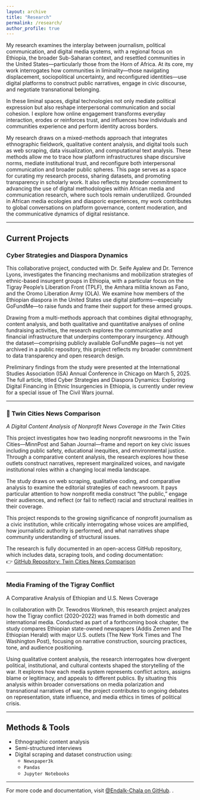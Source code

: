 ```yaml
---
layout: archive
title: "Research"
permalink: /research/
author_profile: true
---
```



My research examines the interplay between journalism, political communication, and digital media systems, with a regional focus on Ethiopia, the broader Sub-Saharan context, and resettled communities in the United States—particularly those from the Horn of Africa. At its core, my work interrogates how communities in liminality—those navigating displacement, sociopolitical uncertainty, and reconfigured identities—use digital platforms to construct public narratives, engage in civic discourse, and negotiate transnational belonging.

In these liminal spaces, digital technologies not only mediate political expression but also reshape interpersonal communication and social cohesion. I explore how online engagement transforms everyday interaction, erodes or reinforces trust, and influences how individuals and communities experience and perform identity across borders.

My research draws on a mixed-methods approach that integrates ethnographic fieldwork, qualitative content analysis, and digital tools such as web scraping, data visualization, and computational text analysis. These methods allow me to trace how platform infrastructures shape discursive norms, mediate institutional trust, and reconfigure both interpersonal communication and broader public spheres. This page serves as a space for curating my research process, sharing datasets, and promoting transparency in scholarly work. It also reflects my broader commitment to advancing the use of digital methodologies within African media and communication research, where such tools remain underutilized. Grounded in African media ecologies and diasporic experiences, my work contributes to global conversations on platform governance, content moderation, and the communicative dynamics of digital resistance.

---

## Current Projects

### Cyber Strategies and Diaspora Dynamics

This collaborative project, conducted with Dr. Seife Ayalew and Dr. Terrence Lyons, investigates the financing mechanisms and mobilization strategies of ethnic-based insurgent groups in Ethiopia, with a particular focus on the Tigray People’s Liberation Front (TPLF), the Amhara militia known as Fano, and the Oromo Liberation Army (OLA). We examine how members of the Ethiopian diaspora in the United States use digital platforms—especially GoFundMe—to raise funds and frame their support for these armed groups.

Drawing from a multi-methods approach that combines digital ethnography, content analysis, and both qualitative and quantitative analyses of online fundraising activities, the research explores the communicative and financial infrastructure that underpins contemporary insurgency. Although the dataset—comprising publicly available GoFundMe pages—is not yet archived in a public repository, this project reflects my broader commitment to data transparency and open research design.

Preliminary findings from the study were presented at the International Studies Association (ISA) Annual Conference in Chicago on March 5, 2025. The full article, titled Cyber Strategies and Diaspora Dynamics: Exploring Digital Financing in Ethnic Insurgencies in Ethiopia, is currently under review for a special issue of The Civil Wars journal.

---

### 🔹 Twin Cities News Comparison  
*A Digital Content Analysis of Nonprofit News Coverage in the Twin Cities*

This project investigates how two leading nonprofit newsrooms in the Twin Cities—MinnPost and Sahan Journal—frame and report on key civic issues including public safety, educational inequities, and environmental justice. Through a comparative content analysis, the research explores how these outlets construct narratives, represent marginalized voices, and navigate institutional roles within a changing local media landscape.

The study draws on web scraping, qualitative coding, and comparative analysis to examine the editorial strategies of each newsroom. It pays particular attention to how nonprofit media construct “the public,” engage their audiences, and reflect (or fail to reflect) racial and structural realities in their coverage.

This project responds to the growing significance of nonprofit journalism as a civic institution, while critically interrogating whose voices are amplified, how journalistic authority is performed, and what narratives shape community understanding of structural issues.

The research is fully documented in an open-access GitHub repository, which includes data, scraping tools, and coding documentation:  
👉 [GitHub Repository: Twin Cities News Comparison](https://github.com/Endalk-Chala/nonprofit-news-twin-cities)

---

### Media Framing of the Tigray Conflict

A Comparative Analysis of Ethiopian and U.S. News Coverage

In collaboration with Dr. Tewodros Workneh, this research project analyzes how the Tigray conflict (2020–2022) was framed in both domestic and international media. Conducted as part of a forthcoming book chapter, the study compares Ethiopian state-owned newspapers (Addis Zemen and The Ethiopian Herald) with major U.S. outlets (The New York Times and The Washington Post), focusing on narrative construction, sourcing practices, tone, and audience positioning.

Using qualitative content analysis, the research interrogates how divergent political, institutional, and cultural contexts shaped the storytelling of the war. It explores how each media system represents conflict actors, assigns blame or legitimacy, and appeals to different publics. By situating this analysis within broader conversations on media polarization and transnational narratives of war, the project contributes to ongoing debates on representation, state influence, and media ethics in times of political crisis.

---

## Methods & Tools

- Ethnographic content analysis   
- Semi-structured interviews  
- Digital scraping and dataset construction using:
  - `Newspaper3k`  
  - `Pandas`  
  - `Jupyter Notebooks`

---

For more code and documentation, visit [@Endalk-Chala on GitHub](https://github.com/Endalk-Chala).
.


